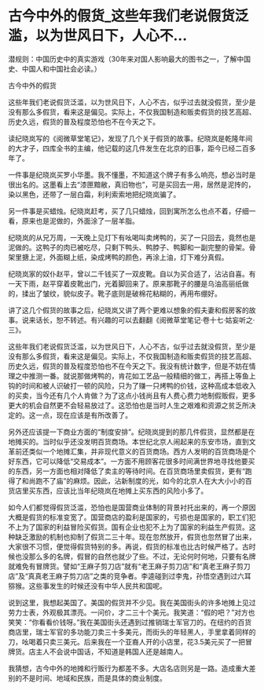 # 古今中外的假货_这些年我们老说假货泛滥，以为世风日下，人心不...

潜规则：中国历史中的真实游戏（30年来对国人影响最大的图书之一，了解中国史、中国人和中国社会必读。）

古今中外的假货

这些年我们老说假货泛滥，以为世风日下，人心不古，似乎过去就没假货，至少是没有那么多假货，看来这是偏见。实际上，不仅我国制造和贩卖假货的技艺高超、历史久远，假货的普及程度恐怕也不在今天之下。

读纪晓岚写的《阅微草堂笔记》，发现了几个关于假货的故事。纪晓岚是乾隆年间的大才子，四库全书的主编，他记载的这几件发生在北京的旧事，距今已经二百多年了。

一件事是纪晓岚买罗小华墨。我不懂墨，不知道这个牌子有多么响亮，想必当时是很出名的。这墨看上去“漆匣黯敝，真旧物也”，可是买回去一用，居然是泥抟的，染以黑色，还带了一层白霜，利利索索地把纪晓岚骗了。

另一件事是买蜡烛。纪晓岚赶考，买了几只蜡烛，回到寓所怎么也点不着，仔细一看，原来也是泥做的，外面涂了一层羊脂。

纪晓岚的从兄万周，一天晚上见灯下有吆喝叫卖烤鸭的，买了一只回去，竟然也是泥做的。这鸭子的肉已被吃尽，只剩下鸭头、鸭脖子、鸭脚和一副完整的骨架。骨架里搪上泥，外面糊上纸，染成烤鸭的颜色，再涂上油，灯下难分真假。

纪晓岚家的奴仆赵平，曾以二千钱买了一双皮靴。自以为买合适了，沾沾自喜。有一天下雨，赵平穿着皮靴出门，光着脚回来了。原来那靴子的腰是乌油高丽纸做的，揉出了皱纹，貌似皮子。靴子底则是破棉花粘糊的，再用布绷好。

讲了这几个假货的故事之后，纪晓岚又讲了两个更难以想象的假夫妻和假房客的故事。说来话长，恕不转述。有兴趣的可以去翻翻《阅微草堂笔记·卷十七·姑妄听之·三》。

这些年我们老说假货泛滥，以为世风日下，人心不古，似乎过去就没假货，至少是没有那么多假货，看来这是偏见。实际上，不仅我国制造和贩卖假货的技艺高超、历史久远，假货的普及程度恐怕也不在今天之下。我没有统计数字，但是不妨在情理之中推测一番。就说那做烤鸭的，肯花如工艺品一般精细的做工，再搭上等鱼上钩的时间和被人识破打一顿的风险，只为了赚一只烤鸭的价钱，这种高成本低收入的买卖，当今还有几个人肯做？为了这点小钱尚且有人费心费力地制假贩假，更多更大的机会自然更不会轻易放过了。这恐怕也是当时人生之艰难和资源之贫乏所决定的。这一点，现在应该是有所改善了。

另外还应该提一下商业方面的“制度安排”。纪晓岚提到的那几件假货，显然都是在地摊买的。当时似乎还没发明百货商场。本世纪北京人闹起来的东安市场，直到文革前还类似一个地摊汇集，并非现代意义的百货商场。西方人发明的百货商场是个好东西，它可以降低“交易成本”。一方面不用顾客花很多时间满世界地寻找他要买的东西，另一方面也相对降低了卖主的等待时间。在百货商场里卖假货，更有“跑得了和尚跑不了庙”的麻烦。因此，沾新制度的光，如今的北京人在大大小小的百货店里买东西，应该比当年纪晓岚在地摊上买东西的风险小多了。

如今人们都觉得假货泛滥，恐怕也是国营商业体制的背景衬托出来的，再一个原因大概是假货的标准变宽了。国营商店的盈利是国家的，亏损也是国家的，职工们犯不上为了国家的利益冒险买假货。国有企业也犯不上为了国家的利益生产假货。这种缺乏激励的机制也抑制了假货二三十年。现在忽然放开，假货也忽然冒了出来，大家很不习惯，便觉得假货特别的多。再说，假货的标准也比古时候严格了。古时候也没那么多的名牌，假冒的自然也就少了些。不过，无论何时何地，只要有名牌就难免有冒牌货。譬如“王麻子剪刀店”就有“老王麻子剪刀店”和“真老王麻子剪刀店”及“真真老王麻子剪刀店”之类的竞争者。李逵碰到过李鬼，孙悟空遇到过六耳猕猴。这些事发生的时候还没有中华人民共和国呢。

说到这里，我想起美国了。美国的假货并不少见。我在美国街头的许多地摊上见过劳力士表，外观极其漂亮。一问价，才二三十个美元。我笑道：“假的吧？”对方也笑笑：“你看看价钱呀。”我在美国街头还遇到过推销瑞士军官刀的。在纽约的百货商店里，瑞士军官的多功能刀卖三十多美元，而街头的年轻黑人，手里拿着同样的刀，吆喝着只卖三美元。后来我在一个亚裔人开的小店里，花3.5美元买了一把冒牌货。店主人不会说中国话，不知道是韩国人还是越南人。

我猜想，古今中外的地摊和行贩行为都差不多。大店名店则另是一路。造成重大差别的不是时间、地域和民族，而是具体的商业制度。